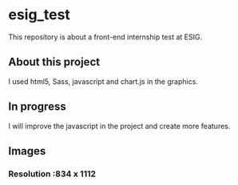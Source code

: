 # esig_test
This repository is about a front-end internship test at ESIG.
## About this project
I used html5, Sass, javascript and chart.js in the graphics.
## In progress
I will improve the javascript in the project and create more features.

## Images

### Resolution :834 x 1112
